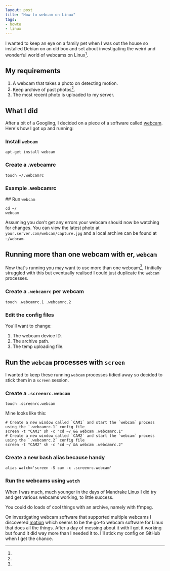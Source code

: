 ```yaml
---
layout: post
title: "How to webcam on Linux"
tags:
- howto
- linux
---
```


I wanted to keep an eye on a family pet when I was out the house so installed Debian on an old box and set about investigating the weird and wonderful world of webcams on Linux[^1].

## My requirements

1. A webcam that takes a photo on detecting motion.
2. Keep archive of past photos[^2].
3. The most recent photo is uploaded to my server.

## What I did

After a bit of a Googling, I decided on a piece of a software called [webcam](http://packages.debian.org/sid/webcam). Here's how I got up and running:

### Install `webcam`

    apt-get install webcam

### Create a .webcamrc

    touch ~/.webcamrc

### Example .webcamrc

<script src="https://gist.github.com/rey/6606468.js">
</script>

## Run `webcam`

    cd ~/
    webcam

Assuming you don't get any errors your webcam should now be watching for changes. You can view the latest photo at `your.server.com/webcam/capture.jpg` and a local archive can be found at `~/webcam`.

## Running more than one webcam with er, `webcam`

Now that's running you may want to use more than one webcam[^3], I initially struggled with this but eventually realised I could just duplicate the `webcam` processes.

### Create a `.webcamrc` per webcam

    touch .webcamrc.1 .webcamrc.2

### Edit the config files

You'll want to change:

1. The webcam device ID.
2. The archive path.
3. The temp uploading file.

## Run the `webcam` processes with `screen`

I wanted to keep these running `webcam` processes tidied away so decided to stick them in a `screen` session.

### Create a `.screenrc.webcam`

    touch .screenrc.webcam

Mine looks like this:

    # Create a new window called `CAM1` and start the `webcam` process using the `.webcamrc.1` config file
    screen -t "CAM1" sh -c "cd ~/ && webcam .webcamrc.1"
    # Create a new window called `CAM2` and start the `webcam` process using the `.webcamrc.2` config file
    screen -t "CAM2" sh -c "cd ~/ && webcam .webcamrc.2"

### Create a new bash alias because handy

    alias watch='screen -S cam -c .screenrc.webcam'

### Run the webcams using `watch`

[^1]:
When I was much, much younger in the days of Mandrake Linux I did try and get various webcams working, to little success.

[^2]:
You could do loads of cool things with an archive, namely with ffmpeg.

[^3]:
On investigating webcam software that supported multiple webcams I discovered [motion](http://www.lavrsen.dk/foswiki/bin/view/Motion/WebHome) which seems to be the go-to webcam software for Linux that does all the things. After a day of messing about it with I got it working but found it did way more than I needed it to. I'll stick my config on GitHub when I get the chance.
